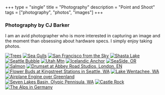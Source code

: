 +++
type = "single"
title = "Photography"
description = "Point and Shoot"
tags = ["photography", "photos", "images"]
+++


### Photography by CJ Barker ###

I am an avid photographer who is more interested in capturing an image and the moment than obsessing about hardware specs. I simply enjoy taking photos.

<div class="row">
  <div class="column">
    <a href="/photography/trees.jpg" target="photos"><img src="/photography/trees.jpg" alt="Trees" /></a>
    <a href="/photography/seagulls.jpg" target="photos"><img src="/photography/seagulls.jpg" alt="Sea Gulls" /></a>
    <a href="/photography/sf_air.jpg" target="photos"><img src="/photography/sf_air.jpg" alt="San Francisco from the Sky" /></a>
    <a href="/photography/shasta_lake.jpg" target="photos"><img src="/photography/shasta_lake.jpg" alt="Shasta Lake" /></a>
  </div>
  <div class="column">
    <a href="/photography/seattle_bubble.jpg" target="photos"><img src="/photography/seattle_bubble.jpg" alt="Seattle Bubble" /></a>
    <a href="/photography/utah.jpg" target="photos"><img src="/photography/utah.jpg" alt="Utah Mtn" /></a>
    <a href="/photography/iceland.jpg" target="photos"><img src="/photography/iceland.jpg" alt="Icelandic Anchor" /></a>
    <a href="/photography/seaside.jpg" target="photos"><img src="/photography/seaside.jpg" alt="SeaSide, OR" /></a>
  </div>
  <div class="column">
    <a href="/photography/salmon.jpg" target="photos"><img src="/photography/salmon.jpg" alt="Salmon" /></a>
    <a href="/photography/drums_abbey.jpg" target="photos"><img src="/photography/drums_abbey.jpg" alt="Drumset at Abbey Road Studios, London, EN" /></a>
    <a href="/photography/seattle_buds.jpg" target="photos"><img src="/photography/seattle_buds.jpg" alt="Flower Buds at Kingstreet Stations in Seattle, WA" /></a>
    <a href="/photography/wentachee.jpg" target="photos"><img src="/photography/wentachee.jpg" alt="Lake Wentachee, WA" /></a>
  </div>
  <div class="column">
    <a href="/photography/greenland.jpg" target="photos"><img src="/photography/greenland.jpg" alt="Airplane Engine over Greenland" /></a>
    <a href="/photography/seven_lake_basin.jpg" target="photos"><img src="/photography/seven_lake_basin.jpg" alt="Seven Lakes Basin, Olypic Pennisula, WA" /></a>
    <a href="/photography/castle_rock.jpg" target="photos"><img src="/photography/castle_rock.jpg" alt="Castle Rock" /></a>
    <a href="/photography/german_alps.jpg" target="photos"><img src="/photography/german_alps.jpg" alt="The Alps in Germany" /></a>
  </div>
</div>
